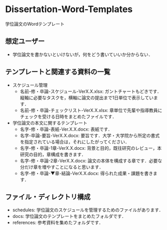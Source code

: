 # Dissertation-Word-Templates

学位論文のWordテンプレート

## 想定ユーザー

- 学位論文を書かないといけないが，何をどう書いていいか分からない．

## テンプレートと関連する資料の一覧

- スケジュール管理
  - 名前-修・卒論-スケジュール-VerX.X.xlsx: ガントチャートもどきです．縦軸に必要なタスクを，横軸に論文の提出まで1日単位で表示しています．
  - 名前-修・卒論-チェックリスト-VerX.X.xlsx: 章単位で先輩や指導教員にチェックを受ける日時をまとめたファイルです．
- 学位論文の本文に関するテンプレート
  - 名字-修・卒論-表紙-Ver.X.X.docx: 表紙です．
  - 名字-卒論-要旨-VerX.X.docx: 要旨です．大学・大学院から所定の書式を指定されている場合は，それにしたがってください．
  - 名字-修・卒論-1章-VerX.X.docx: 背景と目的，既往研究のレビュー，本研究の目的，章構成を書きます．
  - 名字-修・卒論-2章-VerX.X.docx: 論文の本体を構成する章です．必要な分だけ章を増やすことになると思います．
  - 名字-修・卒論-▼章-結論-VerX.X.docx: 得られた成果・課題を書きます．

## ファイル・ディレクトリ構成

- schedules: 学位論文のスケジュールを管理するためのファイルがあります．
- docs: 学位論文のテンプレートをまとめたフォルダです．
- references: 参考資料を集めたフォルダです．

